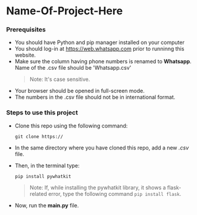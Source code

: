 # Name-Of-Project-Here


### **Prerequisites**
- You should have Python and pip manager installed on your computer
- You should log-in at https://web.whatsapp.com prior to runninng this website.
- Make sure the column having phone numbers is renamed to **Whatsapp**.  Name of the .csv file should be 'Whatsapp.csv'     
    > Note: It's case sensitive.
- Your browser should be opened in full-screen mode.
- The numbers in the .csv file should not be in international format.


### **Steps to use this project**
- Clone this repo using the following command:
  
  `git clone https:// `

- In the same directory where you have cloned this repo, add a new _.csv_ file.

- Then, in the terminal type:
  
  `pip install pywhatkit`

    > Note: If, while installing the pywhatkit library, it shows a flask-related error, type the following command `pip install flask`.

- Now, run the **main.py** file.
